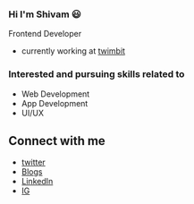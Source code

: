 ### Hi I'm Shivam :smiley:
Frontend Developer
  - currently working at [twimbit](https://twimbit.com/)
### Interested and pursuing skills related to
  - Web Development
  - App Development
  - UI/UX

## Connect with me
 - [twitter](https://twitter.com/_toxic_smiley)
 - [Blogs](https://dev.to/smileyshivam)
 - [LinkedIn](https://www.linkedin.com/in/shivam-kumar-1312771b5/)
 - [IG](https://www.instagram.com/_toxic_smiley/)
